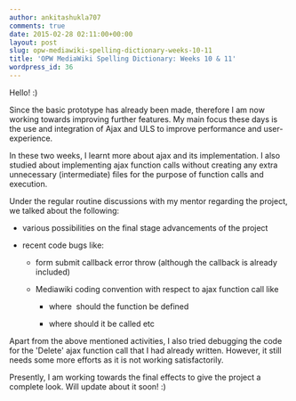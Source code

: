 ```yaml
---
author: ankitashukla707
comments: true
date: 2015-02-28 02:11:00+00:00
layout: post
slug: opw-mediawiki-spelling-dictionary-weeks-10-11
title: 'OPW MediaWiki Spelling Dictionary: Weeks 10 & 11'
wordpress_id: 36
---
```


Hello! :)

Since the basic prototype has already been made, therefore I am now working towards improving further features. My main focus these days is the use and integration of Ajax and ULS to improve performance and user-experience.

<!-- more -->

In these two weeks, I learnt more about ajax and its implementation. I also studied about implementing ajax function calls without creating any extra unnecessary (intermediate) files for the purpose of function calls and execution.

Under the regular routine discussions with my mentor regarding the project, we talked about the following:



	
  * various possibilities on the final stage advancements of the project

	
  * recent code bugs like:

	
    * form submit callback error throw (although the callback is already included)

	
    * Mediawiki coding convention with respect to ajax function call like

	
      * where  should the function be defined

	
      * where should it be called etc








Apart from the above mentioned activities, I also tried debugging the code for the 'Delete' ajax function call that I had already written. However, it still needs some more efforts as it is not working satisfactorily.

Presently, I am working towards the final effects to give the project a complete look. Will update about it soon! :)
